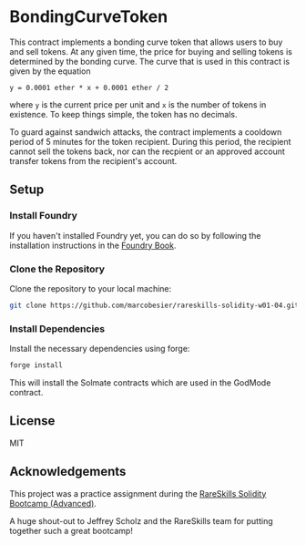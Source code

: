 # BondingCurveToken

This contract implements a bonding curve token that allows users to buy and sell tokens. At any given time, the price for buying and selling tokens is determined by the bonding curve. The curve that is used in this contract is given by the equation

```solidity
y = 0.0001 ether * x + 0.0001 ether / 2
```

where `y` is the current price per unit and `x` is the number of tokens in existence. To keep things simple, the token has no decimals.

To guard against sandwich attacks, the contract implements a cooldown period of 5 minutes for the token recipient. During this period, the recipient cannot sell the tokens back, nor can the recpient or an approved account transfer tokens from the recipient's account.

## Setup

### Install Foundry

If you haven't installed Foundry yet, you can do so by following the installation instructions in the [Foundry Book](https://book.getfoundry.sh/getting-started/installation).

### Clone the Repository

Clone the repository to your local machine:

```bash
git clone https://github.com/marcobesier/rareskills-solidity-w01-04.git
```

### Install Dependencies

Install the necessary dependencies using forge:

```bash
forge install
```

This will install the Solmate contracts which are used in the GodMode contract.

## License

MIT

## Acknowledgements

This project was a practice assignment during the [RareSkills Solidity Bootcamp (Advanced)](https://www.rareskills.io/solidity-bootcamp).

A huge shout-out to Jeffrey Scholz and the RareSkills team for putting together such a great bootcamp!
